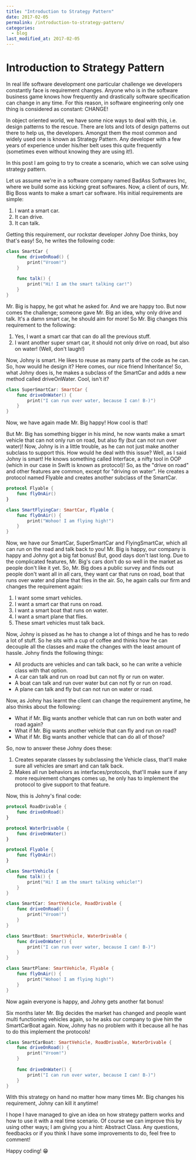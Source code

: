 ```yaml
---
title: "Introduction to Strategy Pattern"
date: 2017-02-05
permalink: /introduction-to-strategy-pattern/
categories:
  - blog
last_modified_at: 2017-02-05
---
```


# Introduction to Strategy Pattern

In real life software development one particular challenge we developers constantly face is requirement changes. Anyone who is in the software business game knows how frequently and drastically software specification can change in any time. For this reason, in software engineering only one thing is considered as constant: CHANGE!

In object oriented world, we have some nice ways to deal with this, i.e. design patterns to the rescue. There are lots and lots of design patterns out there to help us, the developers. Amongst them the most common and widely used one is known as Strategy Pattern. Any developer with a few years of experience under his/her belt uses this quite frequently (sometimes even without knowing they are using it!).

In this post I am going to try to create a scenario, which we can solve using strategy pattern.

Let us assume we're in a software company named BadAss Softwares Inc, where we build some ass kicking great softwares. Now, a client of ours, Mr. Big Boss wants to make a smart car software. His initial requirements are simple:

1. I want a smart car.
2. It can drive.
3. It can talk.

Getting this requirement, our rockstar developer Johny Doe thinks, boy that's easy! So, he writes the following code:

```swift
class SmartCar {
    func driveOnRoad() {
        print("Vroom!")
    }
    
    func talk() {
        print("Hi! I am the smart talking car!")
    }
}
```

Mr. Big is happy, he got what he asked for. And we are happy too. But now comes the challenge; someone gave Mr. Big an idea, why only drive and talk. It's a damn smart car, he should aim for more! So Mr. Big changes this requirement to the following:

1. Yes, I want a smart car that can do all the previous stuff.
2. I want another super smart car, it should not only drive on road, but also on water! (Well, don't laugh!)

Now, Johny is smart. He likes to reuse as many parts of the code as he can. So, how would he design it? Here comes, our nice friend Inheritance! So, what Johny does is, he makes a subclass of the SmartCar and adds a new method called driveOnWater. Cool, isn't it?

```swift
class SuperSmartCar: SmartCar {
    func driveOnWater() {
        print("I can run over water, because I can! B-)")
    }
}
```

Now, we have again made Mr. Big happy! How cool is that!

But Mr. Big has something bigger in his mind, he now wants make a smart vehicle that can not only run on road, but also fly (but can not run over water)! Now, Johny is in a little trouble, as he can not just make another subclass to support this. How would he deal with this issue? Well, as I said Johny is smart! He knows something called Interface, a nifty tool in OOP (which in our case in Swift is known as protocol)! So, as the "drive on road" and other features are common, except for "driving on water". He creates a protocol named Flyable and creates another subclass of the SmartCar.

```swift
protocol Flyable {
    func flyOnAir()
}

class SmartFlyingCar: SmartCar, Flyable {
    func flyOnAir() {
        print("Wohoo! I am flying high!")
    }
}
```

Now, we have our SmartCar, SuperSmartCar and FlyingSmartCar, which all can run on the road and talk back to you! Mr. Big is happy, our company is happy and Johny got a big fat bonus! But, good days don't last long. Due to the complicated features, Mr. Big's cars don't do so well in the market as people don't like it yet. So, Mr. Big does a public survey and finds out people don't want all in all cars, they want car that runs on road, boat that runs over water and plane that flies in the air. So, he again calls our firm and changes the requirement again:

1. I want some smart vehicles.
2. I want a smart car that runs on road.
3. I want a smart boat that runs on water.
4. I want a smart plane that flies.
5. These smart vehicles must talk back.

Now, Johny is pissed as he has to change a lot of things and he has to redo a lot of stuff. So he sits with a cup of coffee and thinks how he can decouple all the classes and make the changes with the least amount of hassle. Johny finds the following things:

- All products are vehicles and can talk back, so he can write a vehicle class with that option.
- A car can talk and run on road but can not fly or run on water.
- A boat can talk and run over water but can not fly or run on road.
- A plane can talk and fly but can not run on water or road.

Now, as Johny has learnt the client can change the requirement anytime, he also thinks about the following:

- What if Mr. Big wants another vehicle that can run on both water and road again?
- What if Mr. Big wants another vehicle that can fly and run on road?
- What if Mr. Big wants another vehicle that can do all of those?

So, now to answer these Johny does these:

1. Creates separate classes by subclassing the Vehicle class, that'll make sure all vehicles are smart and can talk back.
2. Makes all run behaviors as interfaces/protocols, that'll make sure if any more requirement changes comes up, he only has to implement the protocol to give support to that feature.

Now, this is Johny's final code:

```swift
protocol RoadDrivable {
    func driveOnRoad()
}

protocol WaterDrivable {
    func driveOnWater()
}

protocol Flyable {
    func flyOnAir()
}

class SmartVehicle {
    func talk() {
        print("Hi! I am the smart talking vehicle!")
    }
}

class SmartCar: SmartVehicle, RoadDrivable {
    func driveOnRoad() {
        print("Vroom!")
    }
}

class SmartBoat: SmartVehicle, WaterDrivable {
    func driveOnWater() {
        print("I can run over water, because I can! B-)")
    }
}

class SmartPlane: SmartVehicle, Flyable {
    func flyOnAir() {
        print("Wohoo! I am flying high!")
    }
}
```

Now again everyone is happy, and Johny gets another fat bonus!

Six months later Mr. Big decides the market has changed and people want multi functioning vehicles again, so he asks our company to give him the SmartCarBoat again. Now, Johny has no problem with it because all he has to do this implement the protocols!

```swift
class SmartCarBoat: SmartVehicle, RoadDrivable, WaterDrivable {
    func driveOnRoad() {
        print("Vroom!")
    }
    
    func driveOnWater() {
        print("I can run over water, because I can! B-)")
    }
}
```

With this strategy on hand no matter how many times Mr. Big changes his requirement, Johny can kill it anytime!

I hope I have managed to give an idea on how strategy pattern works and how to use it with a real time scenario. Of course we can improve this by using other ways; I am giving you a hint: Abstract Class. Any questions, feedbacks or if you think I have some improvements to do, feel free to comment!

Happy coding! 😁

